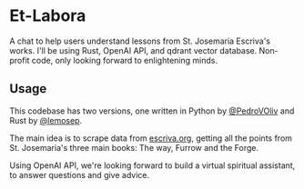 # Et-Labora
A chat to help users understand lessons from St. Josemaria Escriva's works. I'll be using Rust, OpenAI API, and qdrant vector database. Non-profit code, only looking forward to enlightening minds.

## Usage
This codebase has two versions, one written in Python by [@PedroVOliv](https://github.com/PedroVIOliv) and Rust by [@lemosep](https://github.com/lemosep).

The main idea is to scrape data from [escriva.org](https://escriva.org), getting all the points from St. Josemaria's three main books: The way, Furrow and the Forge.

Using OpenAI API, we're looking forward to build a virtual spiritual assistant, to answer questions and give advice.